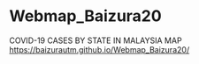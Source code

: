# Webmap_Baizura20
COVID-19 CASES BY STATE IN MALAYSIA MAP
https://baizurautm.github.io/Webmap_Baizura20/
